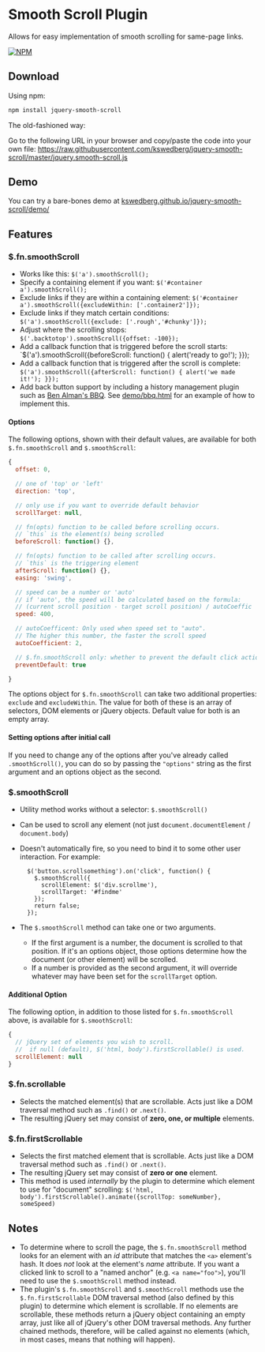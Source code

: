# Smooth Scroll Plugin

Allows for easy implementation of smooth scrolling for same-page links.

[![NPM](https://nodei.co/npm/jquery-smooth-scroll.png?compact=true)](https://npmjs.org/package/jquery-smooth-scroll)

## Download

Using npm:

```bash
npm install jquery-smooth-scroll
```

The old-fashioned way:

Go to the following URL in your browser and copy/paste the code into your own file:
https://raw.githubusercontent.com/kswedberg/jquery-smooth-scroll/master/jquery.smooth-scroll.js

## Demo

You can try a bare-bones demo at [kswedberg.github.io/jquery-smooth-scroll/demo/](https://kswedberg.github.io/jquery-smooth-scroll/demo/)

## Features

### $.fn.smoothScroll

* Works like this: `$('a').smoothScroll();`
* Specify a containing element if you want: `$('#container a').smoothScroll();`
* Exclude links if they are within a containing element: `$('#container a').smoothScroll({excludeWithin: ['.container2']});`
* Exclude links if they match certain conditions: `$('a').smoothScroll({exclude: ['.rough','#chunky']});`
* Adjust where the scrolling stops: `$('.backtotop').smoothScroll({offset: -100});`
* Add a callback function that is triggered before the scroll starts: `$('a').smoothScroll({beforeScroll: function() { alert('ready to go!'); }});
* Add a callback function that is triggered after the scroll is complete: `$('a').smoothScroll({afterScroll: function() { alert('we made it!'); }});`
* Add back button support by including a history management plugin such as [Ben Alman's BBQ](http://benalman.com/code/projects/jquery-bbq/docs/files/jquery-ba-bbq-js.html). See [demo/bbq.html](demo/bbq.html) for an example of how to implement this.


#### Options

The following options, shown with their default values, are available for both `$.fn.smoothScroll` and `$.smoothScroll`:

```javascript
{
  offset: 0,

  // one of 'top' or 'left'
  direction: 'top',

  // only use if you want to override default behavior
  scrollTarget: null,

  // fn(opts) function to be called before scrolling occurs.
  // `this` is the element(s) being scrolled
  beforeScroll: function() {},

  // fn(opts) function to be called after scrolling occurs.
  // `this` is the triggering element
  afterScroll: function() {},
  easing: 'swing',

  // speed can be a number or 'auto'
  // if 'auto', the speed will be calculated based on the formula:
  // (current scroll position - target scroll position) / autoCoeffic
  speed: 400,

  // autoCoefficent: Only used when speed set to "auto".
  // The higher this number, the faster the scroll speed
  autoCoefficient: 2,

  // $.fn.smoothScroll only: whether to prevent the default click action
  preventDefault: true

}
```

The options object for `$.fn.smoothScroll` can take two additional properties:
`exclude` and `excludeWithin`. The value for both of these is an array of
selectors, DOM elements or jQuery objects. Default value for both is an
empty array.

#### Setting options after initial call

If you need to change any of the options after you've already called `.smoothScroll()`,
you can do so by passing the `"options"` string as the first argument and an
options object as the second.

### $.smoothScroll

* Utility method works without a selector: `$.smoothScroll()`
* Can be used to scroll any element (not just `document.documentElement` /
  `document.body`)
* Doesn't automatically fire, so you need to bind it to some other user
  interaction. For example:

        $('button.scrollsomething').on('click', function() {
          $.smoothScroll({
            scrollElement: $('div.scrollme'),
            scrollTarget: '#findme'
          });
          return false;
        });

* The `$.smoothScroll` method can take one or two arguments.
    * If the first argument is a number, the document is scrolled to that
    position. If it's an options object, those options determine how the
    document (or other element) will be scrolled.
    * If a number is provided as the second argument, it will override whatever may have been set for the `scrollTarget` option.

#### Additional Option
The following option, in addition to those listed for `$.fn.smoothScroll` above, is available
for `$.smoothScroll`:

```javascript
{
  // jQuery set of elements you wish to scroll.
  //  if null (default), $('html, body').firstScrollable() is used.
  scrollElement: null
}
```

### $.fn.scrollable

* Selects the matched element(s) that are scrollable. Acts just like a
  DOM traversal method such as `.find()` or `.next()`.
* The resulting jQuery set may consist of **zero, one, or multiple**
  elements.

### $.fn.firstScrollable

* Selects the first matched element that is scrollable. Acts just like a
  DOM traversal method such as `.find()` or `.next()`.
* The resulting jQuery set may consist of **zero or one** element.
* This method is used *internally* by the plugin to determine which element
  to use for "document" scrolling:
  `$('html, body').firstScrollable().animate({scrollTop: someNumber},
  someSpeed)`

## Notes

* To determine where to scroll the page, the `$.fn.smoothScroll` method looks
for an element with an _id_ attribute that matches the `<a>` element's hash.
It does _not_ look at the element's _name_ attribute. If you want a clicked link
to scroll to a "named anchor" (e.g. `<a name="foo">`), you'll need to use the
`$.smoothScroll` method instead.
* The plugin's `$.fn.smoothScroll` and `$.smoothScroll` methods use the
`$.fn.firstScrollable` DOM traversal method (also defined by this plugin)
to determine which element is scrollable. If no elements are scrollable,
these methods return a jQuery object containing an empty array, just like
all of jQuery's other DOM traversal methods. Any further chained methods,
therefore, will be called against no elements (which, in most cases,
means that nothing will happen).
